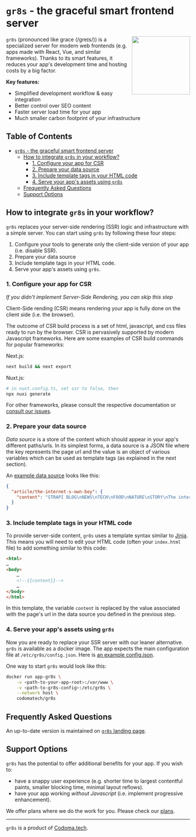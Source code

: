 # `gr8s` - the graceful smart frontend server

<img align="right" width="159px" src="https://gr8s-server.codoma.tech/images/gr8s-logo-large.png">

 `gr8s` (pronounced like grace (/ɡreɪs/)) is a specialized server for modern web frontends (e.g. apps made with React, Vue, and similar frameworks). Thanks to its smart features, it reduces your app's development time and hosting costs by a big factor.

**Key features:**

- Simplified development workflow & easy integration
- Better control over SEO content
- Faster server load time for your app
- Much smaller carbon footprint of your infrastructure

## Table of Contents
- [`gr8s` - the graceful smart frontend server](#gr8s---the-graceful-smart-frontend-server)
  - [How to integrate `gr8s` in your workflow?](#how-to-integrate-gr8s-in-your-workflow)
    - [1. Configure your app for CSR](#1-configure-your-app-for-csr)
    - [2. Prepare your data source](#2-prepare-your-data-source)
    - [3. Include template tags in your HTML code](#3-include-template-tags-in-your-html-code)
    - [4. Serve your app's assets using `gr8s`](#4-serve-your-apps-assets-using-gr8s)
  - [Frequently Asked Questions](#frequently-asked-questions)
  - [Support Options](#support-options)


## How to integrate `gr8s` in your workflow?

`gr8s` replaces your server-side rendering (SSR) logic and infrastructure with a simple server.
You can start using `gr8s` by following these four steps:

1. Configure your tools to generate only the client-side version of your app (i.e. disable SSR).
2. Prepare your data source
3. Include template tags in your HTML code.
4. Serve your app's assets using `gr8s`.


### 1. Configure your app for CSR

*If you didn't implement Server-Side Rendering, you can skip this step*

Client-Side rending (CSR) means rendering your app is fully done on the client side (i.e. the browser).

The outcome of CSR build process is a set of html, javascript, and css files ready to run by the browser.
CSR is pervasively supported by modern Javascript frameworks.
Here are some examples of CSR build commands for popular frameworks:

Next.js:

```bash
next build && next export
```

Nuxt.js:

```bash
# in nuxt.config.ts, set ssr to false, then
npx nuxi generate
```

For other frameworks, please consult the respective documentation or [consult our issues](/../../issues).


### 2. Prepare your data source

*Data source* is a store of the content which should appear in your app's different paths/urls.
In its simplest forms, a data source is a JSON file where the key represents the page url and the value
is an object of various variables which can be used as template tags (as explained in the next section).

An [example data source](/examples/nextjs-strapi/gr8s/data-source.json) looks like this:

```json
{
  "article/the-internet-s-own-boy": {
    "content": "STRAPI BLOG\nNEWS\nTECH\nFOOD\nNATURE\nSTORY\nThe internet's Own boy\n….\n\nBy\n\nAug 9th 2023"
  }
}

```

### 3. Include template tags in your HTML code

To provide server-side content, `gr8s` uses a template syntax similar to [Jinja](https://palletsprojects.com/p/jinja/).
This means you will need to edit your HTML code (often your `index.html` file) to add something similar to this code:

```html
<html>
…
<body>
    …
    <!--{{content}}-->
    …
</body>
</html>
```

In this template, the variable `content` is replaced by the value associated with the page's url in the data source
you defined in the previous step.


### 4. Serve your app's assets using `gr8s`

Now you are ready to replace your SSR server with our leaner alternative.
`gr8s` is available as a docker image. The app expects the main configuration file
at `/etc/gr8s/config.json`. Here is [an example config.json](/examples/nextjs-strapi/gr8s/config.json).

One way to start `gr8s` would look like this:

```bash
docker run app-gr8s \
    -v <path-to-your-app-root>:/var/www \
    -v <path-to-gr8s-config>:/etc/gr8s \
    --network host \
    codomatech/gr8s
```

## Frequently Asked Questions

An up-to-date version is maintained on [`gr8s` landing page](https://gr8s-server.codoma.tech/#faq).


## Support Options

`gr8s` has the potential to offer additional benefits for your app. If you wish to:

- have a snappy user experience (e.g. shorter time to largest contentful paints, smaller blocking time, minimal layout reflows).
- have your app working *without Javascript* (i.e. implement progressive enhancement).

We offer plans where we do the work for you. Please check our [plans](https://gr8s-server.codoma.tech/#pricing).


---
`gr8s` is a product of [Codoma.tech](https://www.codoma.tech/).
